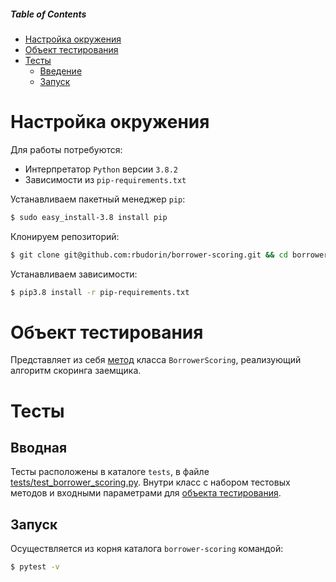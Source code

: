 ##### Table of Contents  
* [Настройка окружения](#настройка-окружения)
* [Объект тестирования](#объект-тестирования)
* [Тесты](#тесты)
  * [Введение](#введение)
  * [Запуск](#запуск)

# Настройка окружения

Для работы потребуются:

* Интерпретатор `Python` версии `3.8.2`
* Зависимости из `pip-requirements.txt`

Устанавливаем пакетный менеджер `pip`:
```bash
$ sudo easy_install-3.8 install pip
```
Клонируем репозиторий:
```bash
$ git clone git@github.com:rbudorin/borrower-scoring.git && cd borrower-scoring
```
Устанавливаем зависимости:
```bash
$ pip3.8 install -r pip-requirements.txt
```
# Объект тестирования

Представляет из себя [метод](blob/master/borrower_scoring.py#L55) класса `BorrowerScoring`, реализующий алгоритм скоринга заемщика.

# Тесты

## Вводная

Тесты расположены в каталоге `tests`, в файле [tests/test_borrower_scoring.py](test_borrower_scoring.py). Внутри класс с набором тестовых методов и входными параметрами для [объекта тестирования](#объект-тестирования).

## Запуск

Осуществляется из корня каталога `borrower-scoring` командой:

```bash
$ pytest -v
```
